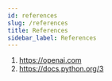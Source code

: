 ```yaml
---
id: references
slug: /references
title: References
sidebar_label: References
---
```


1. https://openai.com
2. https://docs.python.org/3
